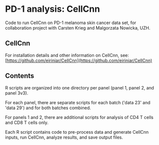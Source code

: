 # PD-1 analysis: CellCnn

Code to run CellCnn on PD-1 melanoma skin cancer data set, for collaboration project with Carsten Krieg and Malgorzata Nowicka, UZH.


## CellCnn

For installation details and other information on CellCnn, see: [https://github.com/eiriniar/CellCnn](https://github.com/eiriniar/CellCnn)


## Contents

R scripts are organized into one directory per panel (panel 1, panel 2, and panel 3v3).

For each panel, there are separate scripts for each batch ('data 23' and 'data 29') and for both batches combined.

For panels 1 and 2, there are additional scripts for analysis of CD4 T cells and CD8 T cells only.

Each R script contains code to pre-process data and generate CellCnn inputs, run CellCnn, analyze results, and save output files.


